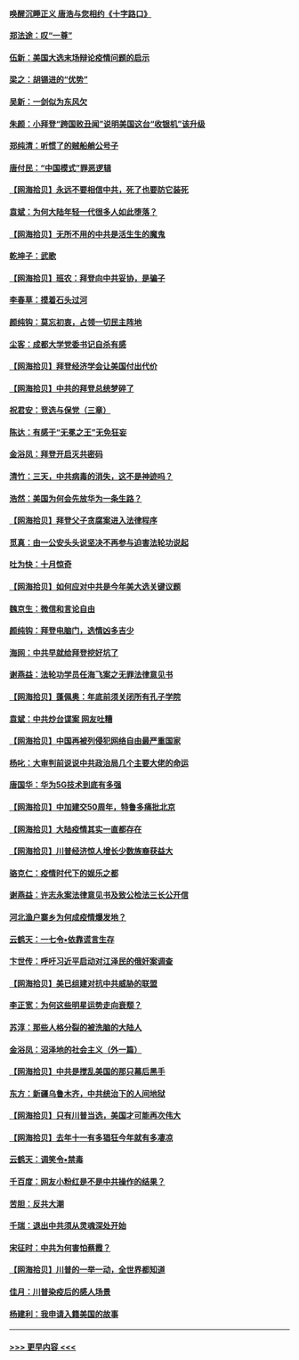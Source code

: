 #### [唤醒沉睡正义 唐浩与您相约《十字路口》](../pages/nsc993/n12497980.md?t=10251051) 
#### [郑法途：叹“一尊”](../pages/nsc993/n12498837.md?t=10251051) 
#### [伍新：美国大选末场辩论疫情问题的启示](../pages/nsc993/n12498829.md?t=10251051) 
#### [梁之：胡锡进的“优势”](../pages/nsc993/n12498780.md?t=10251051) 
#### [吴新：一剑似为东风欠](../pages/nsc993/n12498772.md?t=10251051) 
#### [朱颜：小拜登“跨国败丑闻”说明美国这台“收银机”该升级](../pages/nsc993/n12498731.md?t=10251051) 
#### [郑纯清：听惯了的贼船艄公号子](../pages/nsc993/n12498721.md?t=10251051) 
#### [唐付民：“中国模式”罪恶逻辑](../pages/nsc993/n12498310.md?t=10251051) 
#### [【网海拾贝】永远不要相信中共，死了也要防它装死](../pages/nsc993/n12498162.md?t=10251051) 
#### [袁斌：为何大陆年轻一代很多人如此堕落？](../pages/nsc993/n12495696.md?t=10251051) 
#### [【网海拾贝】无所不用的中共是活生生的魔鬼](../pages/nsc993/n12495621.md?t=10251051) 
#### [乾坤子：武歌](../pages/nsc993/n12493391.md?t=10251051) 
#### [【网海拾贝】班农：拜登向中共妥协，是骗子](../pages/nsc993/n12492877.md?t=10251051) 
#### [李春草：摸着石头过河](../pages/nsc993/n12491121.md?t=10251051) 
#### [颜纯钩：莫忘初衷，占领一切民主阵地](../pages/nsc993/n12490965.md?t=10251051) 
#### [尘客：成都大学党委书记自杀有感](../pages/nsc993/n12490950.md?t=10251051) 
#### [【网海拾贝】拜登经济学会让美国付出代价](../pages/nsc993/n12489662.md?t=10251051) 
#### [【网海拾贝】中共的拜登总统梦碎了](../pages/nsc993/n12487896.md?t=10251051) 
#### [祝君安：竞选与保党（三章）](../pages/nsc993/n12487258.md?t=10251051) 
#### [陈达：有感于“无冕之王”无免狂妄](../pages/nsc993/n12485133.md?t=10251051) 
#### [金浴凤：拜登开启灭共密码](../pages/nsc993/n12485125.md?t=10251051) 
#### [清竹：三天，中共病毒的消失，这不是神迹吗？](../pages/nsc993/n12485027.md?t=10251051) 
#### [浩然：美国为何会先放华为一条生路？](../pages/nsc993/n12484997.md?t=10251051) 
#### [【网海拾贝】拜登父子贪腐案进入法律程序](../pages/nsc993/n12484957.md?t=10251051) 
#### [觅真：由一公安头头说坚决不再参与迫害法轮功说起](../pages/nsc993/n12484212.md?t=10251051) 
#### [吐为快：十月惊奇](../pages/nsc993/n12484172.md?t=10251051) 
#### [【网海拾贝】如何应对中共是今年美大选关键议题](../pages/nsc993/n12483755.md?t=10251051) 
#### [魏京生：微信和言论自由](../pages/nsc993/n12483372.md?t=10251051) 
#### [颜纯钩：拜登电脑门，选情凶多吉少](../pages/nsc993/n12482666.md?t=10251051) 
#### [海网：中共早就给拜登挖好坑了](../pages/nsc993/n12482660.md?t=10251051) 
#### [谢燕益：法轮功学员任海飞案之无罪法律意见书](../pages/nsc993/n12482512.md?t=10251051) 
#### [【网海拾贝】蓬佩奥：年底前须关闭所有孔子学院](../pages/nsc993/n12482443.md?t=10251051) 
#### [袁斌：中共炒台谍案 网友吐糟](../pages/nsc993/n12481564.md?t=10251051) 
#### [【网海拾贝】中国再被列侵犯网络自由最严重国家](../pages/nsc993/n12479643.md?t=10251051) 
#### [杨叱：大审判前说说中共政治局几个主要大佬的命运](../pages/nsc993/n12477527.md?t=10251051) 
#### [唐国华：华为5G技术到底有多强](../pages/nsc993/n12477483.md?t=10251051) 
#### [【网海拾贝】中加建交50周年，特鲁多痛批北京](../pages/nsc993/n12476892.md?t=10251051) 
#### [【网海拾贝】大陆疫情其实一直都存在](../pages/nsc993/n12473948.md?t=10251051) 
#### [【网海拾贝】川普经济惊人增长少数族裔获益大](../pages/nsc993/n12471565.md?t=10251051) 
#### [骆克仁：疫情时代下的娱乐之都](../pages/nsc993/n12471312.md?t=10251051) 
#### [谢燕益：许志永案法律意见书及致公检法三长公开信](../pages/nsc993/n12470870.md?t=10251051) 
#### [河北渔户寨乡为何成疫情爆发地？](../pages/nsc993/n12464936.md?t=10251051) 
#### [云鹤天：一七令▪依靠谎言生存](../pages/nsc993/n12470034.md?t=10251051) 
#### [卞世传：呼吁习近平启动对江泽民的俄奸案调查](../pages/nsc993/n12469722.md?t=10251051) 
#### [【网海拾贝】美已组建对抗中共威胁的联盟](../pages/nsc993/n12469018.md?t=10251051) 
#### [李正宽：为何这些明星运势走向衰颓？](../pages/nsc993/n12468730.md?t=10251051) 
#### [苏淳：那些人格分裂的被洗脑的大陆人](../pages/nsc993/n12467858.md?t=10251051) 
#### [金浴凤：沼泽地的社会主义（外一篇）](../pages/nsc993/n12467792.md?t=10251051) 
#### [【网海拾贝】中共是搅乱美国的那只幕后黑手](../pages/nsc993/n12467700.md?t=10251051) 
#### [东方：新疆乌鲁木齐，中共统治下的人间地狱](../pages/nsc993/n12466075.md?t=10251051) 
#### [【网海拾贝】只有川普当选，美国才可能再次伟大](../pages/nsc993/n12466013.md?t=10251051) 
#### [【网海拾贝】去年十一有多猖狂今年就有多凄凉](../pages/nsc993/n12463649.md?t=10251051) 
#### [云鹤天：调笑令▪禁毒](../pages/nsc993/n12462975.md?t=10251051) 
#### [千百度：网友小粉红是不是中共操作的结果？](../pages/nsc993/n12461025.md?t=10251051) 
#### [苦胆：反共大潮](../pages/nsc993/n12459469.md?t=10251051) 
#### [千瑞：退出中共须从灵魂深处开始](../pages/nsc993/n12459437.md?t=10251051) 
#### [宋征时：中共为何害怕蔡霞？](../pages/nsc993/n12459097.md?t=10251051) 
#### [【网海拾贝】川普的一举一动，全世界都知道](../pages/nsc993/n12458825.md?t=10251051) 
#### [佳月：川普染疫后的感人场景](../pages/nsc993/n12456994.md?t=10251051) 
#### [杨建利：我申请入籍美国的故事](../pages/nsc993/n12455635.md?t=10251051) 

----
#### [ >>> 更早内容 <<< ](../indexes/nsc993-earlier.md)
